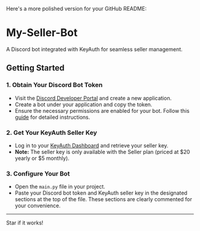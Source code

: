 Here's a more polished version for your GitHub README:

# My-Seller-Bot
A Discord bot integrated with KeyAuth for seamless seller management.

## Getting Started

### 1. Obtain Your Discord Bot Token
- Visit the [Discord Developer Portal](https://discord.com/developers/applications) and create a new application.
- Create a bot under your application and copy the token.
- Ensure the necessary permissions are enabled for your bot. Follow this [guide](https://xvids.lol/oVQxsWySyBnvqh) for detailed instructions.

### 2. Get Your KeyAuth Seller Key
- Log in to your [KeyAuth Dashboard](https://keyauth.com) and retrieve your seller key.
- **Note:** The seller key is only available with the Seller plan (priced at $20 yearly or $5 monthly).

### 3. Configure Your Bot
- Open the `main.py` file in your project.
- Paste your Discord bot token and KeyAuth seller key in the designated sections at the top of the file. These sections are clearly commented for your convenience.

---

Star if it works!
